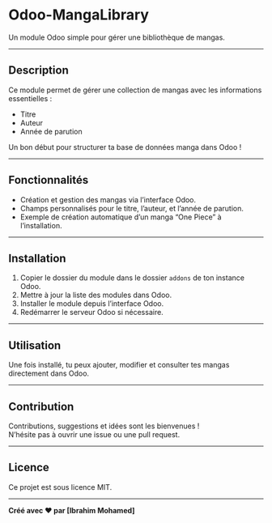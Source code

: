 # Odoo-MangaLibrary

Un module Odoo simple pour gérer une bibliothèque de mangas.

---

## Description

Ce module permet de gérer une collection de mangas avec les informations essentielles :  
- Titre  
- Auteur  
- Année de parution  

Un bon début pour structurer ta base de données manga dans Odoo !

---

## Fonctionnalités

- Création et gestion des mangas via l’interface Odoo.  
- Champs personnalisés pour le titre, l’auteur, et l’année de parution.  
- Exemple de création automatique d’un manga “One Piece” à l’installation.

---

## Installation

1. Copier le dossier du module dans le dossier `addons` de ton instance Odoo.  
2. Mettre à jour la liste des modules dans Odoo.  
3. Installer le module depuis l’interface Odoo.  
4. Redémarrer le serveur Odoo si nécessaire.

---

## Utilisation

Une fois installé, tu peux ajouter, modifier et consulter tes mangas directement dans Odoo.

---

## Contribution

Contributions, suggestions et idées sont les bienvenues !  
N’hésite pas à ouvrir une issue ou une pull request.

---

## Licence

Ce projet est sous licence MIT.

---

**Créé avec ❤️ par [Ibrahim Mohamed]**

